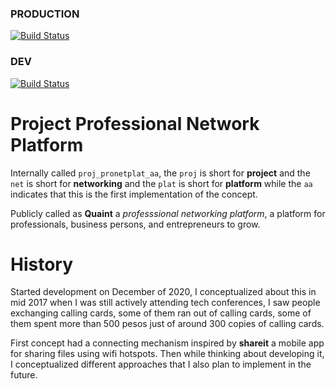 ### PRODUCTION

[![Build Status](https://aprilmintacpineda.semaphoreci.com/badges/sls-proj-pronetplat-aa/branches/master.svg?style=shields&key=3eb7a40a-a241-44e6-b0f0-e8ffe20f1581)](https://aprilmintacpineda.semaphoreci.com/projects/sls-proj-pronetplat-aa)

### DEV

[![Build Status](https://aprilmintacpineda.semaphoreci.com/badges/sls-proj-pronetplat-aa/branches/dev.svg?style=shields&key=3eb7a40a-a241-44e6-b0f0-e8ffe20f1581)](https://aprilmintacpineda.semaphoreci.com/projects/sls-proj-pronetplat-aa)

# Project Professional Network Platform

Internally called `proj_pronetplat_aa`, the `proj` is short for **project** and the `net` is short for **networking** and the `plat` is short for **platform** while the `aa` indicates that this is the first implementation of the concept.

Publicly called as **Quaint** a _professsional networking platform_, a platform for professionals, business persons, and entrepreneurs to grow.

# History

Started development on December of 2020, I conceptualized about this in mid 2017 when I was still actively attending tech conferences, I saw people exchanging calling cards, some of them ran out of calling cards, some of them spent more than 500 pesos just of around 300 copies of calling cards.

First concept had a connecting mechanism inspired by **shareit** a mobile app for sharing files using wifi hotspots. Then while thinking about developing it, I conceptualized different approaches that I also plan to implement in the future.
